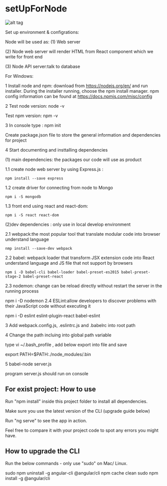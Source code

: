 # setUpForNode

![alt tag](https://github.com/loliiiiipop/setUpForNode/blob/master/Main4.png)

Set up environment & configrations:

Node will be used as: (1) Web server

(2) Node web server will render HTML from React component which we write for front end

(3) Node API server:talk to database

For Windows:

1 Install node and npm: download from https://nodejs.org/en/ and run installer. During the installer running, choose the npm install manager. npm config information can be found at https://docs.npmjs.com/misc/config

2 Test node version: node -v

Test npm version: npm -v

3 In console type : npm init

Create package.json file to store the general information and dependencies for project

4 Start documenting and insttalling dependencies

(1) main dependencies: the packages our code will use as product

1.1 create node web server by using Express.js :

    npm install --save express
1.2 create driver for connecting from node to Mongo

    npm i -S mongodb
1.3 front end using react and react-dom:

    npm i -S react react-dom
(2)dev dependencies : only use in local develop environment

2.1 webpack:the most popular tool that translate modular code into browser understand language

    nmp install --save-dev webpack
2.2 babel: webpack loader that transform JSX extension code into React understand language and JS file that not support by browsers

    npm i -D babel-cli babel-loader babel-preset-es2015 babel-preset-stage-2 babel-preset-react
2.3 nodemon: change can be reload directly without restart the server in the running process

   npm i -D nodemon
2.4 ESLint:allow developers to discover problems with their JavaScript code without executing it

   npm i -D eslint eslint-plugin-react babel-eslint
   
   
 3 Add webpack.config.js, .eslintrc.js and .babelrc into root path
 
 4 Change the path incluing into global path variable
 
  type vi ~/.bash_profile , add below export into file and save
  
  export PATH=$PATH:./node_modules/.bin
  
 5 babel-node server.js
 
 program server.js should run on console


For exist project:
How to use
----------

Run "npm install" inside this project folder to install all dependencies.

Make sure you use the latest version of the CLI (upgrade guide below)

Run "ng serve" to see the app in action.

Feel free to compare it with your project code to spot any errors you might have.


How to upgrade the CLI
-----------------------

Run the below commands - only use "sudo" on Mac/ Linux.

sudo npm uninstall -g angular-cli @angular/cli
npm cache clean
sudo npm install -g @angular/cli
